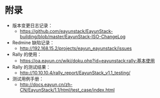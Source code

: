 # 附录

* 版本变更日志记录： 
  * https://github.com/eayunstack/EayunStack-building/blob/master/EayunStack-ISO-ChangeLog
* Redmine 缺陷记录：
  * http://192.168.15.2/projects/eayun_eayunstack/issues
* Rally 的使用：
  * https://oa.eayun.cn/wiki/doku.php?id=eayunstack:rally:基本使用
* Rally 的测试结果：
  * http://10.10.10.4/rally_report/EayunStack_v1.1_testing/
* 测试用例手册：
  * http://docs.eayun.cn/zh-CN/EayunStack/1.1/html/test_case/index.html
